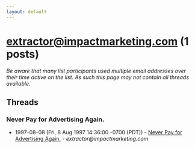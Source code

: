 ```yaml
---
layout: default
---
```


# extractor@impactmarketing.com (1 posts)

_Be aware that many list participants used multiple email addresses over their time active on the list. As such this page may not contain all threads available._

## Threads

### Never Pay for Advertising Again.
+ 1997-08-08 (Fri, 8 Aug 1997 14:36:00 -0700 (PDT)) - [Never Pay for Advertising Again.](/archive/1997/08/4c4306f21a4a000409a7618a8e4e8118ded9a89a5a25d546b1be12e76f8526c8) - _extractor@impactmarketing.com_

